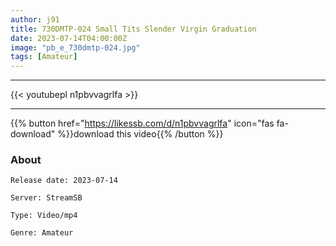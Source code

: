```yaml
---
author: j91
title: 730DMTP-024 Small Tits Slender Virgin Graduation
date: 2023-07-14T04:00:00Z
image: "pb_e_730dmtp-024.jpg"
tags: [Amateur]
---
```

___

{{< youtubepl n1pbvvagrlfa >}}
___

{{% button href="https://likessb.com/d/n1pbvvagrlfa" icon="fas fa-download" %}}download this video{{% /button %}}
### About

`Release date: 2023-07-14`

`Server: StreamSB`

`Type: Video/mp4`

`Genre:	Amateur`